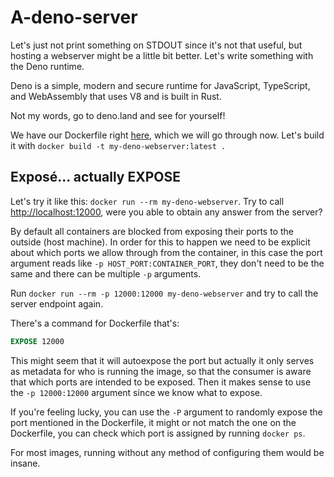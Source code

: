 # A-deno-server

Let's just not print something on STDOUT since it's not that useful, but hosting a webserver might be a little bit better. Let's write something with the Deno runtime.

Deno is a simple, modern and secure runtime for JavaScript, TypeScript, and WebAssembly that uses V8 and is built in Rust.

Not my words, go to deno.land and see for yourself!

We have our Dockerfile right [here](./a-deno-server/Dockerfile), which we will go through now. Let's build it with `docker build -t my-deno-webserver:latest .`

## Exposé... actually EXPOSE

Let's try it like this: `docker run --rm my-deno-webserver`. Try to call <http://localhost:12000>, were you able to obtain any answer from the server?

By default all containers are blocked from exposing their ports to the outside (host machine). In order for this to happen we need to be explicit about which ports we allow through from the container, in this case the port argument reads like `-p HOST_PORT:CONTAINER_PORT`, they don't need to be the same and there can be multiple `-p` arguments.

Run `docker run --rm -p 12000:12000 my-deno-webserver` and try to call the server endpoint again.

There's a command for Dockerfile that's:

````dockerfile
EXPOSE 12000
````

This might seem that it will autoexpose the port but actually it only serves as metadata for who is running the image, so that the consumer is aware that which ports are intended to be exposed. Then it makes sense to use the `-p 12000:12000` argument since we know what to expose.

If you're feeling lucky, you can use the `-P` argument to randomly expose the port mentioned in the Dockerfile, it might or not match the one on the Dockerfile, you can check which port is assigned by running `docker ps`.

For most images, running without any method of configuring them would be insane.
